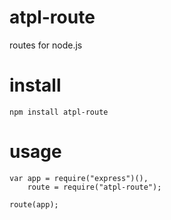 # atpl-route  
routes for node.js   

# install   
```
npm install atpl-route   
```

# usage  

```
var app = require("express")(),    
    route = require("atpl-route");    
    
route(app);    
```

